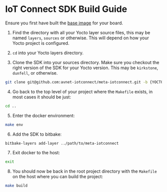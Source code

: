 # IoT Connect SDK Build Guide

Ensure you first have built the [base image](../README.md) for your board.

1. Find the directory with all your Yocto layer source files, this may be named `layers`, `sources` or otherwise. This will depend on how your Yocto project is configured.

2. `cd` into your Yocto layers directory.

3. Clone the SDK into your sources directory. Make sure you checkout the right version of the SDK for your Yocto version. This may be `kirkstone`, `dunfell`, or otherwise.
```bash
git clone git@github.com:avnet-iotconnect/meta-iotconnect.git -b {YOCTO_VERSION}
```

4. Go back to the top level of your project where the `Makefile` exists, in most cases it should be just:
```bash
cd ..
```

5. Enter the docker environment:
```bash
make env
```

6. Add the SDK to bitbake:
```bash
bitbake-layers add-layer ../path/to/meta-iotconnect
```

7. Exit docker to the host:
```bash
exit
```

8. You should now be back in the root project directory with the `Makefile` on the host where you can build the project:
```bash
make build
```
